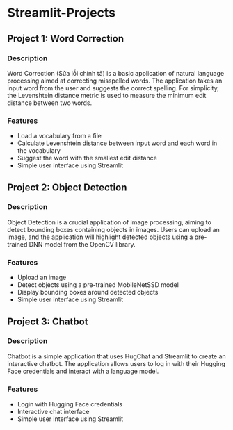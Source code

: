 # Streamlit-Projects

## Project 1: Word Correction
### Description
Word Correction (Sửa lỗi chính tả) is a basic application of natural language processing aimed at correcting misspelled words. The application takes an input word from the user and suggests the correct spelling. For simplicity, the Levenshtein distance metric is used to measure the minimum edit distance between two words.

### Features
- Load a vocabulary from a file
- Calculate Levenshtein distance between input word and each word in the vocabulary
- Suggest the word with the smallest edit distance
- Simple user interface using Streamlit

## Project 2: Object Detection
### Description
Object Detection is a crucial application of image processing, aiming to detect bounding boxes containing objects in images. Users can upload an image, and the application will highlight detected objects using a pre-trained DNN model from the OpenCV library.

### Features
- Upload an image
- Detect objects using a pre-trained MobileNetSSD model
- Display bounding boxes around detected objects
- Simple user interface using Streamlit

## Project 3: Chatbot
### Description
Chatbot is a simple application that uses HugChat and Streamlit to create an interactive chatbot. The application allows users to log in with their Hugging Face credentials and interact with a language model.

### Features
- Login with Hugging Face credentials
- Interactive chat interface
- Simple user interface using Streamlit
